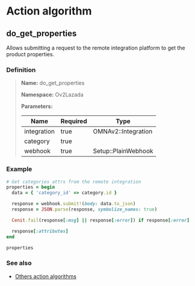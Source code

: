 # Action algorithm

## do_get_properties

Allows submitting a request to the remote integration platform to get the product properties.
    
### Definition

> **Name:** do_get_properties
> 
> **Namespace:** Ov2Lazada
>
> **Parameters:**
> 
> | Name | Required | Type |
> | --- | --- | --- |
> | integration | true | OMNAv2::Integration |
> | category | true |  |
> | webhook | true | Setup::PlainWebhook |

### Example
```ruby
# Get categories attrs from the remote integration
properties = begin
  data = { 'category_id' => category.id }

  response = webhook.submit!(body: data.to_json)
  response = JSON.parse(response, symbolize_names: true)

  Cenit.fail(response[:msg] || response[:error]) if response[:error]

  response[:attributes]
end

properties
```

### See also
* [Others action algorithms](overview?id=do_get_properties)
